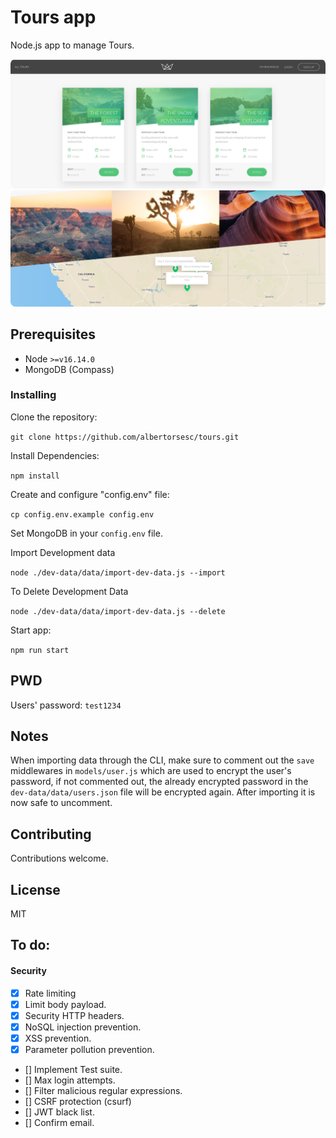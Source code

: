 # Tours app

Node.js app to manage Tours.

<img width="800" alt="Tours" src="https://raw.githubusercontent.com/albertorsesc/tours/main/public/img/img-1.png" style="border-radius: 0.5rem;">

<img width="800" alt="Tours" src="https://raw.githubusercontent.com/albertorsesc/tours/main/public/img/img.png" style="border-radius: 0.5rem;">

## Prerequisites

- Node `>=v16.14.0`
- MongoDB (Compass)

### Installing

Clone the repository:

`git clone https://github.com/albertorsesc/tours.git`

Install Dependencies:

`npm install`

Create and configure "config.env" file:

`cp config.env.example config.env`

Set MongoDB in your `config.env` file.

Import Development data

`node ./dev-data/data/import-dev-data.js --import`

To Delete Development Data

`node ./dev-data/data/import-dev-data.js --delete`

Start app:

`npm run start`

## PWD

Users' password: `test1234`

## Notes

When importing data through the CLI, make sure to comment out the `save` middlewares in `models/user.js` which are used to encrypt the user's password,
if not commented out, the already encrypted password in the `dev-data/data/users.json` file will be encrypted again. After importing it is now safe to uncomment.

## Contributing

Contributions welcome.

## License

MIT

## To do:

#### Security

* [x] Rate limiting
* [x] Limit body payload.
* [x] Security HTTP headers.
* [x] NoSQL injection prevention.
* [x] XSS prevention.
* [x] Parameter pollution prevention.
* [] Implement Test suite.
* [] Max login attempts.
* [] Filter malicious regular expressions.
* [] CSRF protection (csurf)
* [] JWT black list.
* [] Confirm email.